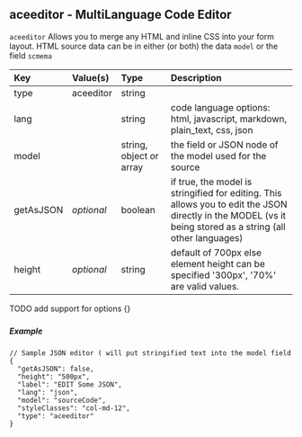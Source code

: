 ## aceeditor - MultiLanguage Code Editor

`aceeditor` Allows you to merge any HTML and inline CSS into your form layout. HTML source data can be in either \(or both\) the data `model` or the field `scmema`

| Key | Value\(s\) | Type | Description | 
| :--- | :--- | :--- | :--- |
| type | aceeditor | string |  |
| lang |  | string  | code language options: html, javascript, markdown, plain_text, css, json |
| model |  | string, object or array | the field or JSON node of the model used for the source |
| getAsJSON | _optional_ | boolean | if true, the model is stringified for editing. This allows you to edit the JSON directly in the MODEL (vs it being stored as a string (all other languages) |
| height | _optional_ | string | default of 700px else element height can be specified '300px', '70%' are valid values.|

TODO add support for options {}

##### 

##### Example

```
// Sample JSON editor ( will put stringified text into the model field
{
  "getAsJSON": false,
  "height": "500px",
  "label": "EDIT Some JSON",
  "lang": "json",
  "model": "sourceCode",
  "styleClasses": "col-md-12",
  "type": "aceeditor"
}
```
